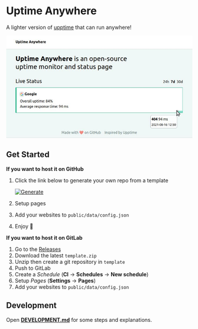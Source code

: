 # Uptime Anywhere

A lighter version of [upptime](https://upptime.js.org/) that can run anywhere!

![screenshot](screenshot.jpg)

## Get Started

**If you want to host it on GitHub**

1. Click the link below to generate your own repo from a template

   [![Generate](https://img.shields.io/badge/generate-blue?style=for-the-badge&logo=github)](https://github.com/lil5/uptime-template/generate)

2. Setup pages
3. Add your websites to `public/data/config.json`
4. Enjoy :tea:

**If you want to host it on GitLab**

1. Go to the [Releases](https://github.com/lil5/uptime-anywhere/releases/)
2. Download the latest `template.zip`
3. Unzip then create a git repository in `template`
4. Push to GitLab
5. Create a _Schedule_ (**CI** -> **Schedules** -> **New schedule**)
6. Setup _Pages_ (**Settings** -> **Pages**)
7. Add your websites to `public/data/config.json`

## Development

Open [**DEVELOPMENT.md**](DEVELOPMENT.md) for some steps and explanations.
